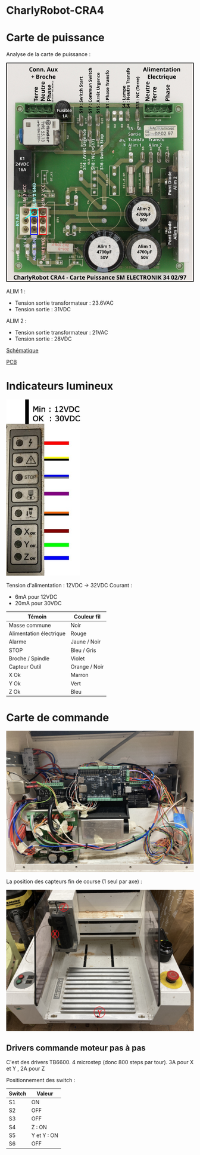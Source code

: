 # CharlyRobot-CRA4

# Carte de puissance

Analyse de la carte de puissance :

![Description Carte de puissance](/Photos/Carte_puissance_top_explications.JPG.jpg)

ALIM 1 :

 * Tension sortie transformateur : 23.6VAC
 * Tension sortie : 31VDC

ALIM 2 :

 * Tension sortie transformateur : 21VAC
 * Tension sortie : 28VDC

[Schématique](/carte_puissance/carte_puissance_schematique.pdf)

[PCB](/carte_puissance/carte_puissance_PCB.pdf)

# Indicateurs lumineux

![Témoins Lumineux](/Photos/temoins_lumineux.jpg)

Tension d'alimentation : 12VDC -> 32VDC
Courant : 
 * 6mA pour 12VDC
 * 20mA pour 30VDC

| Témoin | Couleur fil |
| ------------- | ------------- |
| Masse commune | Noir |
| Alimentation électrique | Rouge |
| Alarme | Jaune / Noir |
| STOP | Bleu / Gris |
| Broche / Spindle | Violet |
| Capteur Outil | Orange / Noir |
| X Ok | Marron |
| Y Ok | Vert |
| Z Ok | Bleu |

# Carte de commande

![commande_finie](/Photos/commande_finie.JPG)


La position des capteurs fin de course (1 seul par axe) :

![commande_finie](/Photos/position_fin_de_course.jpg)

## Drivers commande moteur pas à pas 

C'est des drivers TB6600.
4 microstep (donc 800 steps par tour).
3A pour X et Y , 2A pour Z

Positionnement des switch :

| Switch | Valeur |
| ------------- | ------------- |
| S1 | ON |
| S2 | OFF |
| S3 | OFF |
| S4 | Z : ON |
| S5 | Y et Y : ON |
| S6 | OFF |



